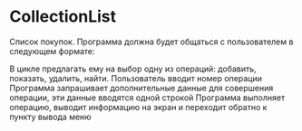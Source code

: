 # CollectionList
Cписок покупок. Программа должна будет общаться с пользователем в следующем формате:

В цикле предлагать ему на выбор одну из операций: добавить, показать, удалить, найти.
Пользователь вводит номер операции
Программа запрашивает дополнительные данные для совершения операции, эти данные вводятся одной строкой
Программа выполняет операцию, выводит информацию на экран и переходит обратно к пункту вывода меню
